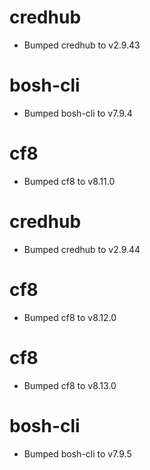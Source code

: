 
# credhub

- Bumped credhub to v2.9.43

# bosh-cli

- Bumped bosh-cli to v7.9.4

# cf8

- Bumped cf8 to v8.11.0

# credhub

- Bumped credhub to v2.9.44

# cf8

- Bumped cf8 to v8.12.0

# cf8

- Bumped cf8 to v8.13.0

# bosh-cli

- Bumped bosh-cli to v7.9.5
